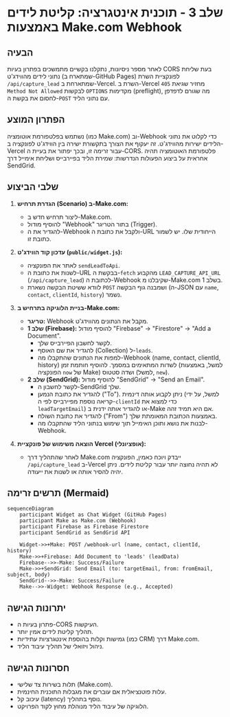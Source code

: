 # שלב 3 - תוכנית אינטגרציה: קליטת לידים באמצעות Make.com Webhook

## הבעיה

לאחר מספר ניסיונות, נתקלנו בקשיים מתמשכים בפתרון בעיות CORS בעת שליחת נתוני לידים מהווידג'ט (שמתארח ב-GitHub Pages) לפונקציית השרת `/api/capture_lead` שמתארחת ב-Vercel. השרת ב-Vercel מחזיר שגיאת `405 Method Not Allowed` לבקשות `OPTIONS` מקדימות (preflight), מה שגורם לדפדפן לחסום את בקשת ה-`POST` עם נתוני הליד.

## הפתרון המוצע

נשתמש בפלטפורמת אוטומציה (כמו Make.com) וב-Webhook כדי לקלוט את נתוני הלידים ישירות מהווידג'ט. זה יעקוף את הצורך בתקשורת ישירה בין הווידג'ט לפונקציה ב-Vercel עבור זרימה זו, ובכך יפתור את בעיית ה-CORS. פלטפורמת האוטומציה תהיה אחראית על ביצוע הפעולות הנדרשות: שמירת הליד בפיירבייס ושליחת אימייל דרך SendGrid.

## שלבי הביצוע

1.  **הגדרת תרחיש (Scenario) ב-Make.com:**
    *   ליצור תרחיש חדש ב-Make.com.
    *   להוסיף מודול "Webhook" בתור הטריגר (Trigger).
    *   להגדיר את ה-Webhook ולקבל את כתובת ה-URL הייחודית שלו. יש לשמור כתובת זו.

2.  **עדכון קוד הווידג'ט (`public/widget.js`):**
    *   לאתר את הפונקציה `sendLeadToApi`.
    *   לשנות את כתובת ה-URL בבקשת ה-`fetch` מהקבוע `LEAD_CAPTURE_API_URL` (`/api/capture_lead`) לכתובת ה-Webhook שקיבלנו מ-Make.com בשלב 1.
    *   לוודא ששיטת הבקשה נשארת `POST` ושמבנה גוף הבקשה (ה-JSON עם `name`, `contact`, `clientId`, `history`) נשמר.

3.  **בניית הלוגיקה בתרחיש ב-Make.com:**
    *   **טריגר:** Webhook מקבל את הנתונים מהווידג'ט.
    *   **שלב 1 (Firebase):** להוסיף מודול "Firebase" -> "Firestore" -> "Add a Document".
        *   לקשר לחשבון הפיירבייס שלך.
        *   להגדיר את שם האוסף (Collection) ל-`leads`.
        *   למפות את הנתונים שהתקבלו מה-Webhook (name, contact, clientId, history) לשדות המתאימים במסמך. להוסיף חותמת זמן (למשל, באמצעות הפונקציה `now` של Make) ושדה סטטוס (למשל, `new`).
    *   **שלב 2 (SendGrid):** להוסיף מודול "SendGrid" -> "Send an Email".
        *   לקשר לחשבון ה-SendGrid שלך.
        *   להגדיר את כתובת הנמען ("To"). ניתן לקבוע אותה דינמית (למשל, על ידי קריאה נוספת מפיירבייס לפי ה-`clientId` כדי למצוא את `leadTargetEmail`) או להגדיר אותה ידנית ב-Make אם היא תמיד זהה.
        *   להגדיר את כתובת השולח ("From") באמצעות הכתובת המאומתת שלך.
        *   לבנות את נושא ותוכן האימייל תוך שימוש בנתוני הליד שהתקבלו מה-Webhook.

4.  **הוצאה משימוש של פונקציית Vercel (אופציונלי):**
    *   לאחר שהתהליך דרך Make.com ייבדק ויוכח כאמין, הפונקציה `/api/capture_lead` ב-Vercel לא תהיה נחוצה יותר עבור קליטת לידים. ניתן יהיה להסיר אותה או לשנות את ייעודה.

## תרשים זרימה (Mermaid)

```mermaid
sequenceDiagram
    participant Widget as Chat Widget (GitHub Pages)
    participant Make as Make.com (Webhook)
    participant Firebase as Firebase Firestore
    participant SendGrid as SendGrid API

    Widget->>+Make: POST /webhook-url (name, contact, clientId, history)
    Make->>+Firebase: Add Document to 'leads' (leadData)
    Firebase-->>-Make: Success/Failure
    Make->>+SendGrid: Send Email (to: targetEmail, from: fromEmail, subject, body)
    SendGrid-->>-Make: Success/Failure
    Make-->>-Widget: Webhook Response (e.g., Accepted)
```

## יתרונות הגישה

*   פתרון בעיות ה-CORS העיקשות.
*   תהליך קליטת לידים אמין יותר.
*   גמישות וקלות בהוספת אינטגרציות עתידיות (כמו CRM) דרך Make.com.
*   ניהול ויזואלי של תהליך עיבוד הליד.

## חסרונות הגישה

*   תלות בשירות צד שלישי (Make.com).
*   עלות פוטנציאלית אם עוברים את מגבלות התוכנית החינמית.
*   עיכוב קל (latency) נוסף בתהליך.
*   הלוגיקה של עיבוד הליד מנוהלת מחוץ לקוד הפרויקט.